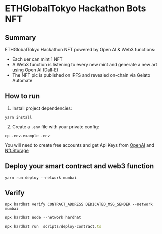 # ETHGlobalTokyo Hackathon Bots NFT

## Summary
ETHGlobalTokyo Hackathon NFT powered by Open AI & Web3 functions:
- Each uer can mint 1 NFT
- A Web3 function is listening to every new mint and generate a new art using Open AI (Dall-E)
- The NFT pic is published on IPFS and revealed on-chain via Gelato Automate

## How to run

1. Install project dependencies:
```
yarn install
```

2. Create a `.env` file with your private config:
```
cp .env.example .env
```
You will need to create free accounts and get Api Keys from [OpenAI](https://platform.openai.com/) and [Nft.Storage](https://nft.storage/)

## Deploy your smart contract and web3 function
```
yarn run deploy --network mumbai
```

## Verify
```
npx hardhat verify CONTRACT_ADDRESS DEDICATED_MSG_SENDER --network mumbai
```
```ts
npx hardhat node --network hardhat 
```

```ts
npx hardhat run  scripts/deploy-contract.ts
```

